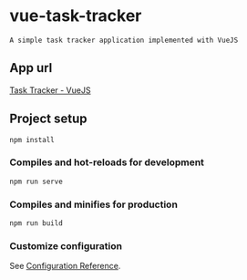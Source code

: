 # vue-task-tracker
```
A simple task tracker application implemented with VueJS
```
## App url
[Task Tracker - VueJS](https://vue-task-tracker.herokuapp.com/)


## Project setup
```
npm install
```

### Compiles and hot-reloads for development
```
npm run serve
```

### Compiles and minifies for production
```
npm run build
```

### Customize configuration
See [Configuration Reference](https://cli.vuejs.org/config/).

